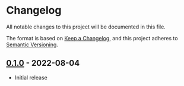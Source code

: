# Changelog

All notable changes to this project will be documented in this file.

The format is based on [Keep a Changelog],
and this project adheres to [Semantic Versioning].

## [0.1.0] - 2022-08-04
- Initial release


<!-- Links -->
[Keep a Changelog]: https://keepachangelog.com/en/1.0.0/
[Semantic Versioning]: https://semver.org/spec/v2.0.0.html

<!-- Versions -->
[Unreleased]: https://github.com/jaacko-torus/diy-zio/compare/v0.1.0...HEAD
[0.1.0]: https://github.com/jaacko-torus/diy-zio/releases/tag/v0.1.0
